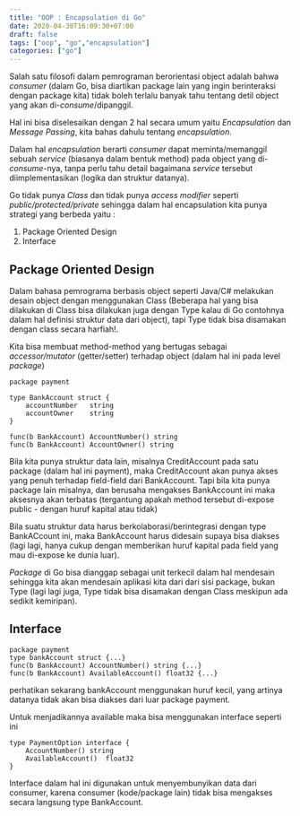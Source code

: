 ```yaml
---
title: "OOP : Encapsulation di Go"
date: 2020-04-30T16:09:30+07:00
draft: false
tags: ["oop", "go","encapsulation"]
categories: ["go"]
---
```


Salah satu filosofi dalam pemrograman berorientasi object adalah bahwa _consumer_ (dalam Go, bisa diartikan package lain yang ingin berinteraksi dengan package kita) tidak boleh terlalu banyak tahu tentang detil object yang akan di-_consume_/dipanggil.

Hal ini bisa diselesaikan dengan 2 hal secara umum yaitu _Encapsulation_ dan _Message Passing_, kita bahas dahulu tentang _encapsulation_.

Dalam hal _encapsulation_ berarti _consumer_  dapat meminta/memanggil sebuah _service_ (biasanya dalam bentuk method) pada object yang di-_consume_-nya, tanpa perlu tahu detail bagaimana _service_ tersebut diimplementasikan (logika dan struktur datanya).

Go tidak punya _Class_ dan tidak punya _access modifier_ seperti _public/protected/private_ sehingga dalam hal encapsulation kita punya strategi yang berbeda yaitu :
1. Package Oriented Design
2. Interface

## Package Oriented Design
Dalam bahasa pemrograma berbasis object seperti Java/C# melakukan desain object dengan menggunakan Class (Beberapa hal yang bisa dilakukan di Class bisa dilakukan juga dengan Type kalau di Go contohnya dalam hal definisi struktur data dari object), tapi Type tidak bisa disamakan dengan class secara harfiah!.

Kita bisa membuat method-method yang bertugas sebagai _accessor/mutator_ (getter/setter) terhadap object (dalam hal ini pada level _package_)

    package payment

    type BankAccount struct {
        accountNumber   string
        accountOwner    string
    }

    func(b BankAccount) AccountNumber() string
    func(b BankAccount) AccountOwner() string


Bila kita punya struktur data lain, misalnya CreditAccount pada satu package (dalam hal ini payment), maka CreditAccount akan punya akses yang penuh terhadap field-field dari BankAccount. Tapi bila kita punya package lain misalnya, dan berusaha mengakses BankAccount ini maka aksesnya akan terbatas (tergantung apakah method tersebut di-expose public - dengan huruf kapital atau tidak)


Bila suatu struktur data harus berkolaborasi/berintegrasi dengan type BankACcount ini, maka BankAccount harus didesain supaya bisa diakses (lagi lagi, hanya cukup dengan memberikan huruf kapital pada field yang mau di-expose ke dunia luar).

_Package_ di Go bisa dianggap sebagai unit terkecil dalam hal mendesain sehingga kita akan mendesain aplikasi kita dari dari sisi package, bukan Type (lagi lagi juga, Type tidak bisa disamakan dengan Class meskipun ada sedikit kemiripan).


## Interface

    package payment
    type bankAccount struct {...}
    func(b BankAccount) AccountNumber() string {...}
    func(b BankAccount) AvailableAccount() float32 {...}

perhatikan sekarang bankAccount menggunakan huruf kecil, yang artinya datanya tidak akan bisa diakses dari luar package payment.

Untuk menjadikannya available maka bisa menggunakan interface seperti ini

    type PaymentOption interface {
        AccountNumber() string
        AvailableAccount()  float32
    }

Interface dalam hal ini digunakan untuk menyembunyikan data dari consumer, karena consumer (kode/package lain) tidak bisa mengakses secara langsung type BankAccount.